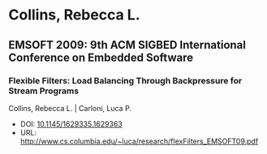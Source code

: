 # Collins, Rebecca L.

## EMSOFT 2009: 9th ACM SIGBED International Conference on Embedded Software

### Flexible Filters: Load Balancing Through Backpressure for Stream Programs
Collins, Rebecca L. | Carloni, Luca P.
* DOI: [10.1145/1629335.1629363](https://doi.org/10.1145/1629335.1629363)
* URL: <http://www.cs.columbia.edu/~luca/research/flexFilters_EMSOFT09.pdf>

